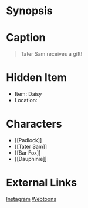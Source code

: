 # Synopsis


# Caption
> Tater Sam receives a gift!

# Hidden Item
* Item: Daisy
* Location: <spoiler></spoiler>

# Characters
* [[Padlock]]
* [[Tater Sam]]
* [[Bar Fox]]
* [[Dauphinie]]

# External Links
[Instagram](https://www.instagram.com/p/CJeoS77jZE8/?igshid=YmMyMTA2M2Y=)
[Webtoons](https://www.webtoons.com/en/challenge/twistwood-tales/65-tater-sams-resolve/viewer?title_no=344740&episode_no=70)